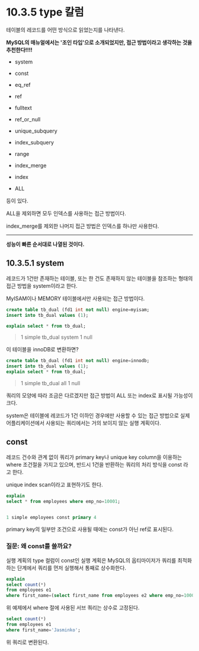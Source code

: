 # 10.3.5 type 칼럼



테이블의 레코드를 어떤 방식으로 읽었는지를 나타낸다.



**MySQL의 매뉴얼에서는 '조인 타입'으로 소개되었지만, 접근 방법이라고 생각하는 것을 추천한다!!!!**



- system

- const

- eq_ref

- ref

- fulltext

- ref_or_null

- unique_subquery

- index_subquery

- range

- index_merge

- index

- ALL



등이 있다.



ALL을 제외하면 모두 인덱스를 사용하는 접근 방법이다.

index_merge를 제외한 나머지 접근 방법은 인덱스를 하나만 사용한다.

****

**성능이 빠른 순서대로 나열된 것이다.**



## 10.3.5.1 system

레코드가 1건만 존재하는 테이블, 또는 한 건도 존재하지 않는 테이블을 참조하는 형태의 접근 방법을 system이라고 한다.

MyISAM이나  MEMORY 테이블에서만 사용되는 접근 방법이다.

```sql
create table tb_dual (fd1 int not null) engine=myisam;
insert into tb_dual values (1);

explain select * from tb_dual;
```

> 1 simple tb_dual system 1 null

이 테이블을 innoDB로 변환하면?

```sql
create table tb_dual (fd1 int not null) engine=innodb;
insert into tb_dual values (1);
explain select * from tb_dual;
```

> 1 simple tb_dual all 1 null

쿼리의 모양에 따라 조금은 다르겠지만 접근 방법이 ALL 또는 index로 표시될 가능성이 크다.

system은 테이블에 레코드가 1건 이하인 경우에만 사용할 수 있는 접근 방법으로 실제 어플리케이션에서 사용되는 쿼리에서는 거의 보이지 않는 실행 계획이다.

## const

레코드 건수와 관계 없이 쿼리가 primary key나 unique key column을 이용하는 where 조건절을 가지고 있으며, 반드시 1건을 반환하는 쿼리의 처리 방식을 const 라고 한다.

unique index scan이라고 표현하기도 한다.

```sql
explain
select * from employees where emp_no=10001;


1 simple employees const primary 4
```

primary key의 일부만 조건으로 사용될 때에는 const가 아닌 ref로 표시된다.

### 질문: 왜 const를 쓸까요?

실행 계획의 type 컬럼이 const인 실행 계획은 MySQL의 옵티마이저가 쿼리를 최적화하는 단계에서 쿼리를 먼저 실행해서 통째로 상수화한다.

```sql
explain
select count(*)
from employees e1
where first_name=(select first_name from employees e2 where emp_no=10001);
```

위 예제에서 where 절에 사용된 서브 쿼리는 상수로 고정된다.

```sql
select count(*)
from employees e1
where first_name='Jasminko';
```

위 쿼리로 변환된다.
